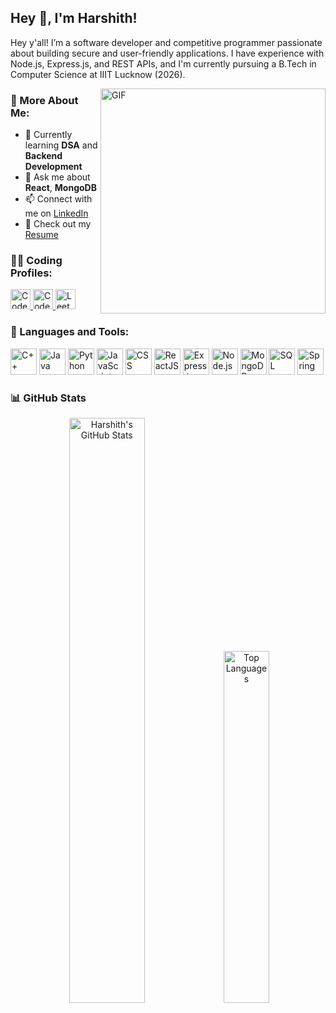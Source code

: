 ## Hey 👋, I'm Harshith!

Hey y'all! I’m a software developer and competitive programmer passionate about building secure and user-friendly applications. I have experience with Node.js, Express.js, and REST APIs, and I'm currently pursuing a B.Tech in Computer Science at IIIT Lucknow (2026).

<img align="right" alt="GIF" src="https://raw.githubusercontent.com/rahul-jha98/rahul-jha98/main/techstack.gif" width="360px"/>



### 🧐 More About Me:

- 🔭 Currently learning **DSA** and **Backend Development**
- 💬 Ask me about **React**, **MongoDB**
- 📫 Connect with me on [LinkedIn](https://www.linkedin.com/in/banothu-harshith10/)
- 📝 Check out my [Resume](https://drive.google.com/file/d/11-i0APi2jTbcjNYKwVes0F3q3SpyVYlx/view?usp=sharing)



### 👨‍💻 Coding Profiles:

<p>
  <a href="https://codeforces.com/profile/haxshith">
    <img height="32" src="https://cdn-1.webcatalog.io/catalog/codeforces/codeforces-icon-filled-256.png?v=1675595107494" alt="Codeforces" />
  </a>
  <a href="https://www.codechef.com/users/haxshith" target="_blank">
    <img height="32" src="https://cdn.codechef.com/sites/all/themes/abessive/cc-logo.svg" alt="CodeChef" />
  </a>
  <a href="https://leetcode.com/haxshith/" target="_blank">
    <img height="32" src="https://upload.wikimedia.org/wikipedia/commons/1/19/LeetCode_logo_black.png" alt="LeetCode" />
  </a>
</p>



### 🔨 Languages and Tools:

<p>
<img src="https://tse2.mm.bing.net/th?id=OIP.5Y5sc3cKItDAGvITEqCNygHaHa&r=0&pid=Api" height="42px" alt="C++"/>
<img src="https://raw.githubusercontent.com/rahul-jha98/github_readme_icons/main/language_and_tools/square/java/java.svg" height="42px" alt="Java"/>
<img src="https://raw.githubusercontent.com/rahul-jha98/github_readme_icons/main/language_and_tools/square/python/python.svg" height="42px" alt="Python"/>
<img src="https://raw.githubusercontent.com/rahul-jha98/github_readme_icons/main/language_and_tools/square/javascript/javascript.svg" height="42px" alt="JavaScript"/>
<img src="https://raw.githubusercontent.com/rahul-jha98/github_readme_icons/main/language_and_tools/square/css/css.svg" height="42px" alt="CSS"/>
<img src="https://raw.githubusercontent.com/rahul-jha98/github_readme_icons/main/language_and_tools/square/react/react.svg" height="42px" alt="ReactJS"/>
<img src="https://tse3.mm.bing.net/th?id=OIP.XQky1N0XySaAZjWJMmAgXgHaED&pid=Api" height="42px" alt="Express.js"/>
<img src="https://raw.githubusercontent.com/rahul-jha98/github_readme_icons/main/language_and_tools/square/node/node.svg" height="42px" alt="Node.js"/>
<img src="https://tse4.mm.bing.net/th?id=OIP.Al8weKZSstHJRmzugzj01QHaF7&pid=Api" height="42px" alt="MongoDB"/>
<img src="https://tse4.mm.bing.net/th?id=OIP.JVt34lGxmm0GAGNNL_mwBgHaHa&pid=Api" height="42px" alt="SQL"/>
<img src="https://raw.githubusercontent.com/marwin1991/profile-technology-icons/refs/heads/main/icons/spring.png" height="42px" alt="Spring"/>


</p>



### 📊 GitHub Stats

<div align="center">
  <img alt="Harshith's GitHub Stats" src="https://github-readme-stats.vercel.app/api?username=haxshith&show_icons=true&theme=transparent&hide_border=true" width="49%" />
  <img alt="Top Languages" src="https://github-readme-stats.vercel.app/api/top-langs/?username=haxshith&layout=compact&theme=transparent&hide_border=true" width="38%" />
</div>
